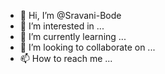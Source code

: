 - 👋 Hi, I’m @Sravani-Bode
- 👀 I’m interested in ...
- 🌱 I’m currently learning ...
- 💞️ I’m looking to collaborate on ...
- 📫 How to reach me ...

<!---
Sravani-Bode/Sravani-Bode is a ✨ special ✨ repository because its `README.md` (this file) appears on your GitHub profile.
You can click the Preview link to take a look at your changes.
--->
